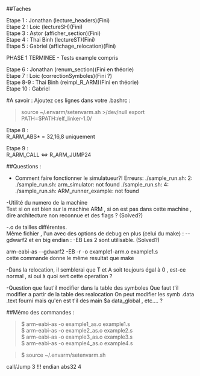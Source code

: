 ﻿##Taches

Etape 1 : Jonathan (lecture_headers)(Fini)  
Etape 2 : Loic (lectureSH)(Fini)  
Etape 3 : Astor (afficher_section)(Fini)  
Etape 4 : Thai Binh (lectureST)(Fini)  
Etape 5 : Gabriel (affichage_relocation)(Fini)  

PHASE 1 TERMINEE - Tests example compris

Etape 6 : Jonathan (renum_section)(Fini en théorie)  
Etape 7 : Loic (correctionSymboles)(Fini ?)  
Etape 8-9 : Thai Binh (reimpl_R_ARM)(Fini en théorie)  
Etape 10 : Gabriel

#A savoir :
Ajoutez ces lignes dans votre .bashrc :  
> source ~/.envarm/setenvarm.sh >/dev/null
> export PATH=$PATH:<chemin vers le projet>/elf_linker-1.0/

Etape 8 :  
R_ARM_ABS* = 32,16,8 uniquement

Etape 9 :  
R_ARM_CALL <=> R_ARM_JUMP24

##Questions :
- Comment faire fonctionner le simulatueur?! 
Erreurs:
./sample_run.sh: 2: ./sample_run.sh: arm_simulator: not found
./sample_run.sh: 4: ./sample_run.sh: ARM_runner_example: not found


-Utilité du numero de la machine  
Test si on est bien sur la machine ARM , si on est pas dans cette machine , dire architecture non reconnue
et des flags ? (Solved?)

-.o de tailles différentes.  
Même fichier , l'un avec des options de debug en plus (celui du make) : --gdwarf2 et en big endian : -EB
Les 2 sont utilisable. (Solved?)

arm-eabi-as --gdwarf2  -EB  -r  -o example1-arm.o example1.s  
cette commande donne le même resultat que make  



-Dans la relocation, il semblerai que T et A soit toujours égal à 0 , est-ce normal , si oui à quoi sert cette operation ?

-Question que faut'il modifier dans la table des symboles
Que faut t'il modifier a partir de la table des realocation
On peut modifier les symb .data .text fourni mais qu'en est t'il des main $a data_global , etc.... ?



##Mémo des commandes :  

> $ arm-eabi-as -o example1_as.o example1.s  
> $ arm-eabi-as -o example2_as.o example2.s  
> $ arm-eabi-as -o example3_as.o example3.s  
> $ arm-eabi-as -o example4_as.o example4.s  

> $ source ~/.envarm/setenvarm.sh  

call/Jump 3 !!! endian
abs32 4
